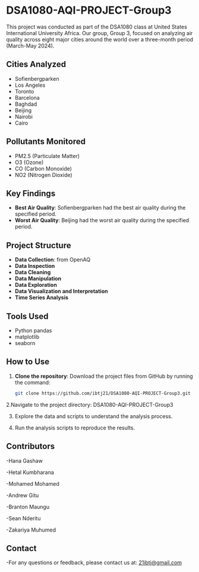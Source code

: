 # DSA1080-AQI-PROJECT-Group3

This project was conducted as part of the DSA1080 class at United States International University Africa. Our group, Group 3, focused on analyzing air quality across eight major cities around the world over a three-month period (March-May 2024).

## Cities Analyzed
- Sofienbergparken
- Los Angeles
- Toronto
- Barcelona
- Baghdad
- Beijing
- Nairobi
- Cairo

## Pollutants Monitored
- PM2.5 (Particulate Matter)
- O3 (Ozone)
- CO (Carbon Monoxide)
- NO2 (Nitrogen Dioxide)

## Key Findings
- **Best Air Quality**: Sofienbergparken had the best air quality during the specified period.
- **Worst Air Quality**: Beijing had the worst air quality during the specified period.

## Project Structure
- **Data Collection**: from OpenAQ
- **Data Inspection**
- **Data Cleaning**
- **Data Manipulation**
- **Data Exploration**
- **Data Visualization and Interpretation**
- **Time Series Analysis**

## Tools Used
- Python pandas
- matplotlib
- seaborn

## How to Use
1. **Clone the repository**: Download the project files from GitHub by running the command:
   ```bash
   git clone https://github.com/ibtj21/DSA1080-AQI-PROJECT-Group3.git
2.Navigate to the project directory: DSA1080-AQI-PROJECT-Group3

3. Explore the data and scripts to understand the analysis process.

4. Run the analysis scripts to reproduce the results.

## Contributors

-Hana Gashaw

-Hetal Kumbharana

-Mohamed Mohamed

-Andrew Gitu

-Branton Maungu

-Sean Nderitu

-Zakariya Muhumed

## Contact

-For any questions or feedback, please contact us at: 21ibtj@gmail.com

